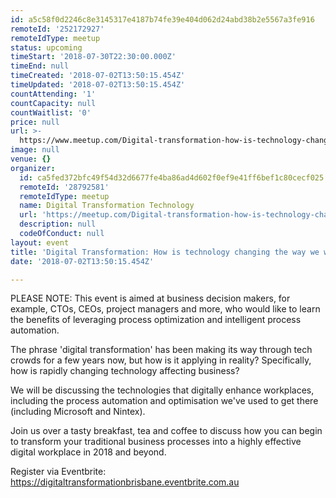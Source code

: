 ```yaml
---
id: a5c58f0d2246c8e3145317e4187b74fe39e404d062d24abd38b2e5567a3fe916
remoteId: '252172927'
remoteIdType: meetup
status: upcoming
timeStart: '2018-07-30T22:30:00.000Z'
timeEnd: null
timeCreated: '2018-07-02T13:50:15.454Z'
timeUpdated: '2018-07-02T13:50:15.454Z'
countAttending: '1'
countCapacity: null
countWaitlist: '0'
price: null
url: >-
  https://www.meetup.com/Digital-transformation-how-is-technology-changing-work/events/252172927/
image: null
venue: {}
organizer:
  id: ca5fed372bfc49f54d32d6677fe4ba86ad4d602f0ef9e41ff6bef1c80cecf025
  remoteId: '28792581'
  remoteIdType: meetup
  name: Digital Transformation Technology
  url: 'https://meetup.com/Digital-transformation-how-is-technology-changing-work'
  description: null
  codeOfConduct: null
layout: event
title: 'Digital Transformation: How is technology changing the way we work?'
date: '2018-07-02T13:50:15.454Z'

---
```

<p>PLEASE NOTE: This event is aimed at business decision makers, for example, CTOs, CEOs, project managers and more, who would like to learn the benefits of leveraging process optimization and intelligent process automation.</p> <p>The phrase 'digital transformation' has been making its way through tech crowds for a few years now, but how is it applying in reality? Specifically, how is rapidly changing technology affecting business?</p> <p>We will be discussing the technologies that digitally enhance workplaces, including the process automation and optimisation we've used to get there (including Microsoft and Nintex).</p> <p>Join us over a tasty breakfast, tea and coffee to discuss how you can begin to transform your traditional business processes into a highly effective digital workplace in 2018 and beyond.</p> <p>Register via Eventbrite:<br/><a href="https://digitaltransformationbrisbane.eventbrite.com.au" class="linkified">https://digitaltransformationbrisbane.eventbrite.com.au</a></p>
